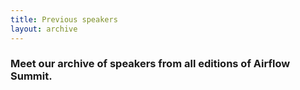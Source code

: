 ```yaml
---
title: Previous speakers
layout: archive
---
```



### Meet our archive of speakers from all editions of Airflow Summit.
